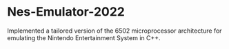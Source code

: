 # Nes-Emulator-2022
Implemented a tailored version of the 6502 microprocessor architecture for emulating the Nintendo Entertainment System in C++.
